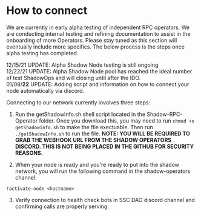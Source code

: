 # How to connect

We are currently in early alpha testing of independent RPC operators. We are conducting internal testing and refining documentation to assist in the onboarding of more Operators. Please stay tuned as this section will eventually include more specifics. The below process is the steps once alpha testing has completed.

12/15/21
UPDATE: Alpha Shadow Node testing is still ongoing <br>
12/22/21
UPDATE: Alpha Shadow Node pool has reached the ideal number of test ShadowOps and will closing until after the IDO.<br>
01/08/**22**
UPDATE: Adding script and information on how to connect your node automatically via discord.

Connecting to our network currently involves three steps:

1. Run the getShadowInfo.sh shell script located in the Shadow-RPC-Operator folder. Once you download this, you may need to run `chmod +x getShadowInfo.sh` to make the file exectuable. Then run `./getShadowInfo.sh` to run the file. **NOTE: YOU WILL BE REQUIRED TO GRAB THE WEBHOOK URL FROM THE SHADOW OPERATORS DISCORD. THIS IS NOT BEING PLACED IN THE GITHUB FOR SECURITY REASONS.**

2. When your node is ready and you're ready to put into the shadow network, you will run the following command in the shadow-operators channel:

`!activate-node <hostname>`

3. Verify connection to health check bots in SSC DAO discord channel and confirming calls are properly serving.
